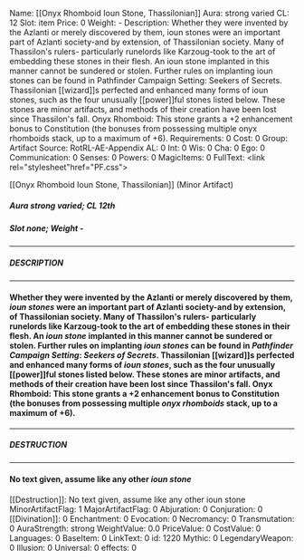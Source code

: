 Name: [[Onyx Rhomboid Ioun Stone, Thassilonian]]
Aura: strong varied
CL: 12
Slot: item
Price: 0
Weight: -
Description: Whether they were invented by the Azlanti or merely discovered by them, ioun stones were an important part of Azlanti society-and by extension, of Thassilonian society. Many of Thassilon's rulers- particularly runelords like Karzoug-took to the art of embedding these stones in their flesh. An ioun stone implanted in this manner cannot be sundered or stolen. Further rules on implanting ioun stones can be found in Pathfinder Campaign Setting: Seekers of Secrets. Thassilonian [[wizard]]s perfected and enhanced many forms of ioun stones, such as the four unusually [[power]]ful stones listed below. These stones are minor artifacts, and methods of their creation have been lost since Thassilon's fall. Onyx Rhomboid: This stone grants a +2 enhancement bonus to Constitution (the bonuses from possessing multiple onyx rhomboids stack, up to a maximum of +6).
Requirements: 0
Cost: 0
Group: Artifact
Source: RotRL-AE-Appendix
AL: 0
Int: 0
Wis: 0
Cha: 0
Ego: 0
Communication: 0
Senses: 0
Powers: 0
MagicItems: 0
FullText: <link rel="stylesheet"href="PF.css"><div class="heading"><p class="alignleft">[[Onyx Rhomboid Ioun Stone, Thassilonian]] (Minor Artifact)</p><div style="clear: both;"></div></div><div><h5><b>Aura </b>strong varied; <b>CL </b>12th</h5><h5><b>Slot </b>none; <b>Weight </b>-</h5></div><hr/><div><h5><b>DESCRIPTION</b></h5></div><hr/><div><h4><p>Whether they were invented by the Azlanti or merely discovered by them, <i><i>ioun stone</i>s</i> were an important part of Azlanti society-and by extension, of Thassilonian society. Many of Thassilon's rulers- particularly runelords like Karzoug-took to the art of embedding these stones in their flesh. An <i>ioun stone</i> implanted in this manner cannot be sundered or stolen. Further rules on implanting <i><i>ioun stone</i>s</i> can be found in <i>Pathfinder Campaign Setting</i>: <i>Seekers of Secrets</i>. Thassilonian [[wizard]]s perfected and enhanced many forms of <i><i>ioun stone</i>s</i>, such as the four unusually [[power]]ful stones listed below. These stones are minor artifacts, and methods of their creation have been lost since Thassilon's fall. <b>Onyx Rhomboid</b>: This stone grants a +2 enhancement bonus to Constitution (the bonuses from possessing multiple <i>onyx rhomboids</i> stack, up to a maximum of +6).</p></h4></div><hr/><div><h5><b>DESTRUCTION</b></h5></div><hr/><div><h4><p>No text given, assume like any other <i>ioun stone</i></p></h4></div>
[[Destruction]]: No text given, assume like any other ioun stone
MinorArtifactFlag: 1
MajorArtifactFlag: 0
Abjuration: 0
Conjuration: 0
[[Divination]]: 0
Enchantment: 0
Evocation: 0
Necromancy: 0
Transmutation: 0
AuraStrength: strong
WeightValue: 0.0
PriceValue: 0
CostValue: 0
Languages: 0
BaseItem: 0
LinkText: 0
id: 1220
Mythic: 0
LegendaryWeapon: 0
Illusion: 0
Universal: 0
effects: 0
